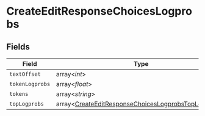 # CreateEditResponseChoicesLogprobs


## Fields

| Field                                                                                                                      | Type                                                                                                                       | Required                                                                                                                   | Description                                                                                                                |
| -------------------------------------------------------------------------------------------------------------------------- | -------------------------------------------------------------------------------------------------------------------------- | -------------------------------------------------------------------------------------------------------------------------- | -------------------------------------------------------------------------------------------------------------------------- |
| `textOffset`                                                                                                               | array<*int*>                                                                                                               | :heavy_minus_sign:                                                                                                         | N/A                                                                                                                        |
| `tokenLogprobs`                                                                                                            | array<*float*>                                                                                                             | :heavy_minus_sign:                                                                                                         | N/A                                                                                                                        |
| `tokens`                                                                                                                   | array<*string*>                                                                                                            | :heavy_minus_sign:                                                                                                         | N/A                                                                                                                        |
| `topLogprobs`                                                                                                              | array<[CreateEditResponseChoicesLogprobsTopLogprobs](../../models/shared/CreateEditResponseChoicesLogprobsTopLogprobs.md)> | :heavy_minus_sign:                                                                                                         | N/A                                                                                                                        |
